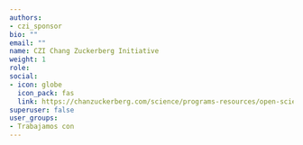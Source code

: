 ```yaml
---
authors:
- czi_sponsor
bio: ""
email: ""
name: CZI Chang Zuckerberg Initiative
weight: 1
role: 
social:
- icon: globe
  icon_pack: fas
  link: https://chanzuckerberg.com/science/programs-resources/open-science/
superuser: false
user_groups:
- Trabajamos con
---
```

